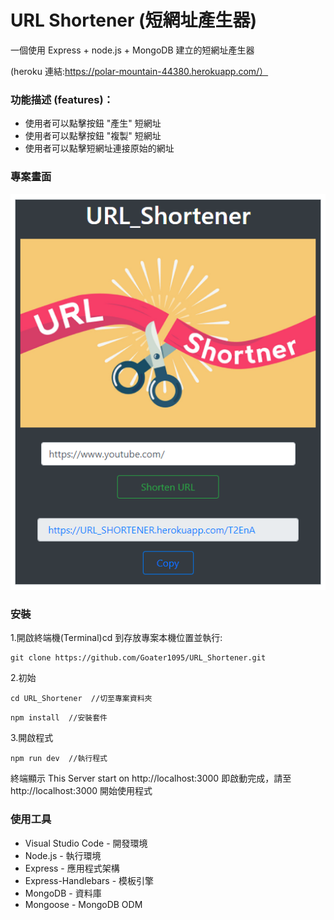 # URL Shortener (短網址產生器)

一個使用 Express + node.js + MongoDB 建立的短網址產生器

(heroku 連結:https://polar-mountain-44380.herokuapp.com/）
### 功能描述 (features)：

- 使用者可以點擊按鈕 "產生" 短網址
- 使用者可以點擊按鈕 "複製" 短網址
- 使用者可以點擊短網址連接原始的網址

### 專案畫面

![image](https://github.com/Goater1095/URL_Shortener/blob/master/public/URLshortener_image.PNG)

### 安裝

1.開啟終端機(Terminal)cd 到存放專案本機位置並執行:

```
git clone https://github.com/Goater1095/URL_Shortener.git
```

2.初始

```
cd URL_Shortener  //切至專案資料夾
```

```
npm install  //安裝套件
```

3.開啟程式

```
npm run dev  //執行程式
```

終端顯示 This Server start on http://localhost:3000
即啟動完成，請至 http://localhost:3000 開始使用程式

### 使用工具

- Visual Studio Code - 開發環境
- Node.js - 執行環境
- Express - 應用程式架構
- Express-Handlebars - 模板引擎
- MongoDB - 資料庫
- Mongoose - MongoDB ODM
